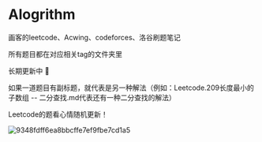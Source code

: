 # Alogrithm

画客的leetcode、Acwing、codeforces、洛谷刷题笔记

所有题目都在对应相关tag的文件夹里

长期更新中 🤣

如果一道题目有副标题，就代表是另一种解法（例如：Leetcode.209长度最小的子数组 -- 二分查找.md代表还有一种二分查找的解法）

Leetcode的题看心情随机更新！

![9348fdff6ea8bbcffe7ef9fbe7cd1a5](https://user-images.githubusercontent.com/99656524/197372018-eab08753-2622-4a21-958c-7c0ada127122.jpg)



